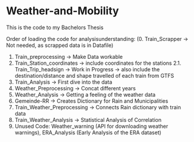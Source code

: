 # Weather-and-Mobility
This is the code to my Bachelors Thesis

Order of loading the code for analysisunderstanding:
(0. Train_Scrapper -> Not needed, as scrapped data is in Datafile)
1. Train_preprocessing -> Make Data workable
2. Train_Station_coordinates -> include coordinates for the stations
2.1. Train_Trip_headsign -> Work in Progress -> also include the destination/distance and shape travelled of each train from GTFS
3. Train_Analysis -> First dive into the data
4. Weather_Preprocessing -> Concat different years
5. Weather_Analysis -> Getting a feeling of the weather data
6. Gemeinde-RR -> Creates Dictionary for Rain and Municipalities
7. Train_Weather_Preprocessing -> Connects Rain dictionary with train data
8. Train_Weather_Analysis -> Statistical Analysis of Correlation
9. Unused Code: Weather_warning (API for downloading weather warnings), ERA_Analysis (Early Analysis of the ERA dataset)
